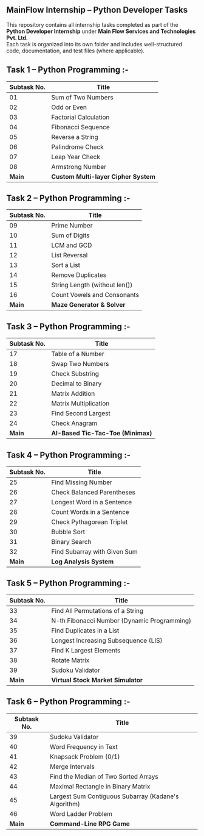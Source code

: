 ## MainFlow Internship – Python Developer Tasks

This repository contains all internship tasks completed as part of the **Python Developer Internship** under **Main Flow Services and Technologies Pvt. Ltd.**  
Each task is organized into its own folder and includes well-structured code, documentation, and test files (where applicable).

## Task 1 – Python Programming :-

| Subtask No.   | Title                              |
|---------------|------------------------------------|
| 01            | Sum of Two Numbers                 |
| 02            | Odd or Even                        |
| 03            | Factorial Calculation              |
| 04            | Fibonacci Sequence                 |
| 05            | Reverse a String                   |
| 06            | Palindrome Check                   |
| 07            | Leap Year Check                    |
| 08            | Armstrong Number                   |
| **Main**          | **Custom Multi-layer Cipher System**  |



## Task 2 – Python Programming :-

| Subtask No. | Title                             |
|-------------|-----------------------------------|
| 09          | Prime Number                      |
| 10          | Sum of Digits                     |
| 11          | LCM and GCD                       |
| 12          | List Reversal                     |
| 13          | Sort a List                       |
| 14          | Remove Duplicates                 |
| 15          | String Length (without len())     |
| 16          | Count Vowels and Consonants       |
| **Main**        | **Maze Generator & Solver**       |



## Task 3 – Python Programming :-

| Subtask No. | Title                           |
|-------------|---------------------------------|
| 17          | Table of a Number               |
| 18          | Swap Two Numbers                |
| 19          | Check Substring                 |
| 20          | Decimal to Binary               |
| 21          | Matrix Addition                 |
| 22          | Matrix Multiplication           |
| 23          | Find Second Largest             |
| 24          | Check Anagram                   |
| **Main**        | **AI-Based Tic-Tac-Toe (Minimax)**  |


## Task 4 – Python Programming :-

| Subtask No. | Title                           |
|-------------|---------------------------------|
| 25          | Find Missing Number             |
| 26          | Check Balanced Parentheses      |
| 27          | Longest Word in a Sentence      |
| 28          | Count Words in a Sentence       |
| 29          | Check Pythagorean Triplet       |
| 30          | Bubble Sort                     |
| 31          | Binary Search                   |
| 32          | Find Subarray with Given Sum    |
| **Main**        | **Log Analysis System**         |


## Task 5 – Python Programming :-

| Subtask No. | Title                                |
|-------------|--------------------------------------|
| 33          | Find All Permutations of a String    |
| 34          | N-th Fibonacci Number (Dynamic Programming) |
| 35          | Find Duplicates in a List            |
| 36          | Longest Increasing Subsequence (LIS) |
| 37          | Find K Largest Elements              |
| 38          | Rotate Matrix                        |
| 39          | Sudoku Validator                     |
| **Main**        | **Virtual Stock Market Simulator**       |


## Task 6 – Python Programming :-

| Subtask No. | Title                                |
|-------------|--------------------------------------|
| 39          | Sudoku Validator                     |
| 40          | Word Frequency in Text               |
| 41          | Knapsack Problem (0/1)               |
| 42          | Merge Intervals                      |
| 43          | Find the Median of Two Sorted Arrays |
| 44          | Maximal Rectangle in Binary Matrix   |
| 45          | Largest Sum Contiguous Subarray (Kadane's Algorithm)  |
| 46          | Word Ladder Problem                  |
| **Main**    | **Command-Line RPG Game**            |
